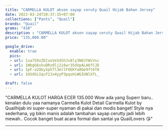 ```yaml
---
title: "CARMELLA KULOT aksen sayap ceruty Quail Hijab Bahan Jersey"
date: 2023-03-24T20:37:35+07:00
collections: ["Pants", "Quail"]
brands: "Quail"
grams: "410"
description : "CARMELLA KULOT aksen sayap ceruty Quail Hijab Bahan Jersey"
price: "135,000.00"

google_drive:
  enable: true
  pics:
  - url: 1sa759zZECuoVeSdShJv8ly3N8JYWiVsc
  - url: 1WbgG6shuDRz8lj2i6wr35dVpALA6fCJD
  - url: 1pF-a2QkySphTl3mllFOEKYa8Qe9ftbTA
  - url: 1USXOiIqcF2Jx4yyP3pqsHiWGIUNlXfL_

draft: false
---
```


"CARMELLA KULOT 
HARGA ECER 135.000 
Wow ada yang Superr baru.. kenalan dulu yaa namanya Carmella Kulot Detail Carmella Kulot by Quailhijab ini super-super nyaman di pakai dan modis banget!  Style nya sederhana, yg bikin manis adalah tambahan sayap cerutty jadi lebih mewah.. Cocok banget buat acara formal dan santai ya QuailLovers 😘"

----    
 
